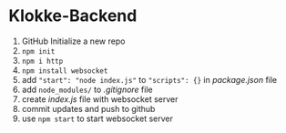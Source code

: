 # Klokke-Backend
1. GitHub Initialize a new repo
2. `npm init`
3. `npm i http`
4. `npm install websocket`
5. add `"start": "node index.js"` to `"scripts": {}` in _package.json_ file
6. add `node_modules/` to _.gitignore_ file
7. create _index.js_ file with websocket server
8. commit updates and push to github
9. use `npm start` to start websocket server
